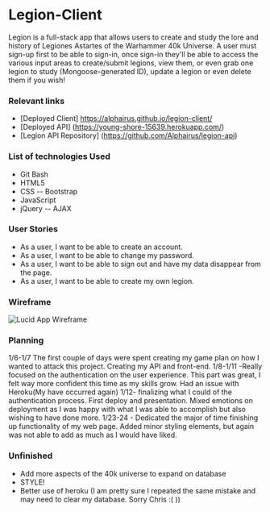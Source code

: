 # Legion-Client

Legion is a full-stack app that allows users to create and study the lore and history of Legiones Astartes of the Warhammer 40k Universe.  A user must sign-up first to be able to sign-in, once sign-in they'll be able to access the various input areas to create/submit legions, view them, or even grab one legion to study (Mongoose-generated ID), update a legion or even delete them if you wish!

### Relevant links

- [Deployed Client] https://alphairus.github.io/legion-client/
- [Deployed API] (https://young-shore-15639.herokuapp.com/)
- [Legion API Repository] (https://github.com/Alphairus/legion-api)

### List of technologies Used

- Git Bash
- HTML5
- CSS -- Bootstrap
- JavaScript
- jQuery -- AJAX
### User Stories
- As a user, I want to be able to create an account.
- As a user, I want to be able to change my password.
- As a user, I want to be able to sign out and have my data disappear from the page.
- As a user, I want to be able to create my own legion.

### Wireframe

![Lucid App Wireframe](https://lucid.app/publicSegments/view/cd4df95c-74de-40b5-8224-9edb16c5b719/image.jpeg)

### Planning

1/6-1/7 The first couple of days were spent creating my game plan on how I wanted
to attack this project. Creating my API and front-end.
1/8-1/11 -Really focused on the authentication on the user experience. This part was great,
I felt way more confident this time as my skills grow. Had an issue with Heroku(My have occurred again)
1/12- finalizing what I could of the authentication process. First deploy and presentation. Mixed emotions
on deployment as I was happy with what I was able to accomplish but also wishing to have done more.
1/23-24 - Dedicated the major of time finishing up functionality of my web page. Added minor
styling elements, but again was not able to add as much as I would have liked.

### Unfinished
- Add more aspects of the 40k universe to expand on database
- STYLE!
- Better use of heroku (I am pretty sure I repeated the same mistake and may need to clear
  my database. Sorry Chris :( ))

